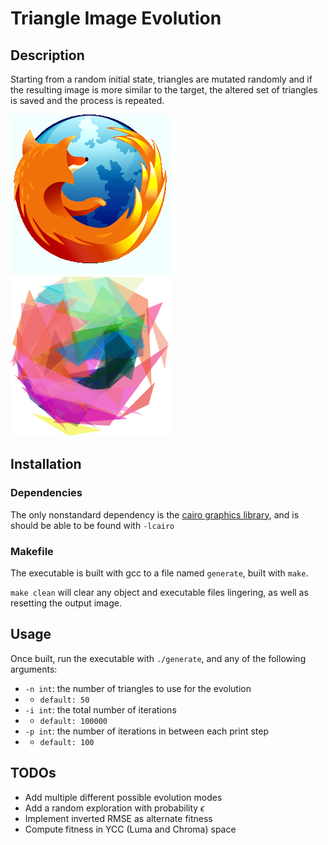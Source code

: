 # Triangle Image Evolution

## Description

Starting from a random initial state, triangles are mutated randomly and if the resulting image is more similar to the target, the altered set of triangles is saved and the process is repeated.

![Target image](./data/target.png) ![Generated image](./output/output.png)

## Installation

### Dependencies

The only nonstandard dependency is the [cairo graphics library](https://cairographics.org/), and is should be able to be found with `-lcairo`

### Makefile

The executable is built with gcc to a file named `generate`, built with `make`.

`make clean` will clear any object and executable files lingering, as well as resetting the output image.

## Usage

Once built, run the executable with `./generate`, and any of the following arguments:
- `-n int`: the number of triangles to use for the evolution
- - `default: 50`
- `-i int`: the total number of iterations
- - `default: 100000`
- `-p int`: the number of iterations in between each print step
- - `default: 100`

## TODOs

- Add multiple different possible evolution modes
- Add a random exploration with probability $\epsilon$
- Implement inverted RMSE as alternate fitness
- Compute fitness in YCC (Luma and Chroma) space
